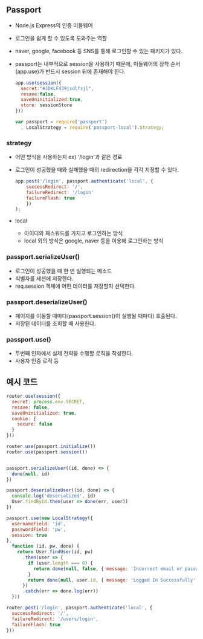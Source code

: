## Passport

- Node.js Express의 인증 미들웨어
- 로그인을 쉽게 할 수 있도록 도와주는 역할
- naver, google, facebook 등 SNS를 통해 로그인할 수 있는 패키지가 있다.
- passport는 내부적으로 session을 사용하기 때문에, 미들웨어의 장착 순서(app.use)가 반드시 session 뒤에 존재해야 한다.

    ```jsx
    app.use(session({
      secret:"#JDKLF439jsdlfsjl",
      resave:false,
      saveUninitialized:true,
      store: sessionStore
    }))

    var passport = require('passport')
      , LocalStrategy = require('passport-local').Strategy;
    ```


### strategy
- 어떤 방식을 사용하는지 ex)  '/login'과 같은 경로
- 로그인이 성공했을 때와 실패했을 때의 redirection을 각각 지정할 수 있다.

    ```jsx
    app.post('/login', passport.authenticate('local', {
        successRedirect: '/',
        failureRedirect: '/login'
        failureFlash: true
        })
    );
    ```

- local
    - 아이디와 패스워드를 가지고 로그인하는 방식
    - local 외의 방식은 google, naver 등을 이용해 로그인하는 방식


### passport.serializeUser()

- 로그인이 성공했을 때 한 번 실행되는 메소드
- 식별자를 세션에 저장한다.
- req.session 객체에 어떤 데이터를 저장할지 선택한다.


### passport.deserializeUser()

- 페이지를 이동할 때마다(passport.session()이 실행될 때마다) 호출된다.
- 저장된 데이터를 조회할 때 사용한다.


### passport.use()
- 두번째 인자에서 실제 전략을 수행할 로직을 작성한다.
- 사용자 인증 로직 등


## 예시 코드
```js
router.use(session({
  secret: process.env.SECRET,
  resave: false,
  saveUninitialized: true,
  cookie: {
    secure: false
  }
}))

router.use(passport.initialize())
router.use(passport.session())


passport.serializeUser((id, done) => {
  done(null, id)
})

passport.deserializeUser((id, done) => {
  console.log('deserialized', id)
  User.findById.then(user => done(err, user))
})

passport.use(new LocalStrategy({
  usernameField: 'id',
  passwordField: 'pw',
  session: true
},
  function (id, pw, done) {
    return User.findUser(id, pw)
      .then(user => {
        if (user.length === 0) {
          return done(null, false, { message: 'Incorrect email or password' })
        }
        return done(null, user.id, { message: 'Logged In Successfully' })
      })
      .catch(err => done.log(err))
  }))

router.post('/login', passport.authenticate('local', {
  successRedirect: '/',
  failureRedirect: '/users/login',
  failureFlash: true
}))
```